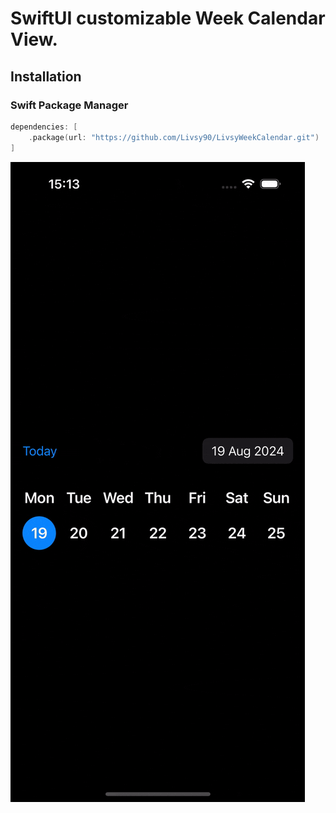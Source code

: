 # SwiftUI customizable Week Calendar View.

## Installation

### Swift Package Manager

```swift
dependencies: [
    .package(url: "https://github.com/Livsy90/LivsyWeekCalendar.git")
]
```

![](https://github.com/Livsy90/LivsyWeekCalendar/blob/main/SimulatorScreenRecording-iPhone15.gif)
